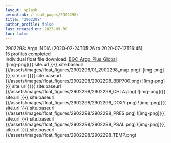 ```yaml
---
layout: splash
permalink: /float_pages/2902298/
title: "2902298"
author_profile: false
last_created_on: 2025-09-30
toc: false
---
```

 
2902298: Argo INDIA (2020-02-24T05:26 to 2020-07-12T16:45)\
15 profiles completed\
Individual float file download: [BGC_Argo_Plus_Global](https://ftp.soest.hawaii.edu/bgc_argo_plus/Individual_Floats/outliers_removed/2902298_Sprof_processed.nc)\
![img-png]({{ site.url }}{{ site.baseurl }}/assets/images/float_figures/2902298/01_2902298_map.png)
![img-png]({{ site.url }}{{ site.baseurl }}/assets/images/float_figures/2902298/2902298_BBP700.png)
![img-png]({{ site.url }}{{ site.baseurl }}/assets/images/float_figures/2902298/2902298_CHLA.png)
![img-png]({{ site.url }}{{ site.baseurl }}/assets/images/float_figures/2902298/2902298_DOXY.png)
![img-png]({{ site.url }}{{ site.baseurl }}/assets/images/float_figures/2902298/2902298_PRES.png)
![img-png]({{ site.url }}{{ site.baseurl }}/assets/images/float_figures/2902298/2902298_PSAL.png)
![img-png]({{ site.url }}{{ site.baseurl }}/assets/images/float_figures/2902298/2902298_TEMP.png)
